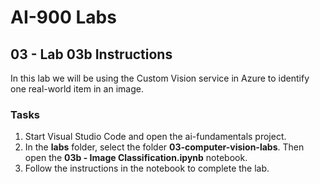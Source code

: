 # AI-900 Labs
## 03 - Lab 03b Instructions
In this lab we will be using the Custom Vision service in Azure to identify one real-world item in an image.

### Tasks
1.	Start Visual Studio Code and open the ai-fundamentals project.
2.  In the **labs** folder, select the folder **03-computer-vision-labs**. Then open the **03b - Image Classification.ipynb** notebook.
3.  Follow the instructions in the notebook to complete the lab.
